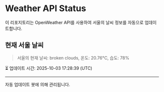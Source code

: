 
# Weather API Status

이 리포지토리는 OpenWeather API를 사용하여 서울의 날씨 정보를 자동으로 업데이트합니다.

## 현재 서울 날씨
> 서울의 현재 날씨: broken clouds, 온도: 20.76°C, 습도: 78%

⏳ 업데이트 시간: 2025-10-03 17:28:39 (UTC)

---
자동 업데이트 봇에 의해 관리됩니다.

